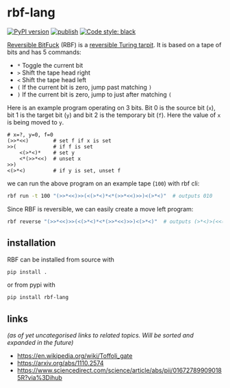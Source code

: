 # rbf-lang

[![PyPI version](https://badge.fury.io/py/rbf-lang.svg)](https://badge.fury.io/py/rbf-lang) [![publish](https://github.com/MarcinKonowalczyk/rbf-lang/actions/workflows/publish.yml/badge.svg)](https://github.com/MarcinKonowalczyk/rbf-lang/actions/workflows/publish.yml) [![Code style: black](https://img.shields.io/badge/code%20style-black-000000.svg)](https://github.com/psf/black)

[Reversible BitFuck](https://esolangs.org/wiki/Reversible_Bitfuck) (RBF) is a [reversible Turing tarpit](https://cstheory.stackexchange.com/questions/22128/reversible-turing-tarpits). It is based on a tape of bits and has 5 commands:

 - `*` Toggle the current bit
 - `>` Shift the tape head right
 - `<` Shift the tape head left
 - `(` If the current bit is zero, jump past matching `)`
 - `)` If the current bit is zero, jump to just after matching `(`

Here is an example program operating on 3 bits. Bit 0 is the source bit (`x`), bit 1 is the target bit (`y`) and bit 2 is the temporary bit (`f`). Here the value of `x` is being moved to `y`.

```
# x=?, y=0, f=0
(>>*<<)        # set f if x is set
>>(            # if f is set
    <(>*<)*    # set y
    <*(>>*<<)  # unset x
>>)
<(>*<)         # if y is set, unset f
```

we can run the above program on an example tape (`100`) with rbf cli:

```sh
rbf run -t 100 "(>>*<<)>>(<(>*<)*<*(>>*<<)>>)<(>*<)"  # outputs 010
```

Since RBF is reversible, we can easily create a move left program:

```sh
rbf reverse "(>>*<<)>>(<(>*<)*<*(>>*<<)>>)<(>*<)"  # outputs (>*<)>(<<(>>*<<)*>*(>*<)>)<<(>>*<<)
```

## installation

RBF can be installed from source with

```sh
pip install .
```

or from pypi with

```sh
pip install rbf-lang
```


## links

_(as of yet uncategorised links to related topics. Will be sorted and expanded in the future)_

- https://en.wikipedia.org/wiki/Toffoli_gate
- https://arxiv.org/abs/1110.2574
- https://www.sciencedirect.com/science/article/abs/pii/016727899090185R?via%3Dihub